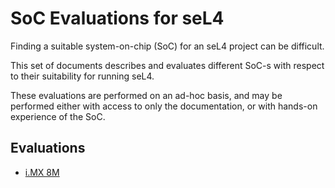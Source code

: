 # SoC Evaluations for seL4

Finding a suitable system-on-chip (SoC) for an seL4 project can be difficult.

This set of documents describes and evaluates different SoC-s with respect to their suitability for running seL4.

These evaluations are performed on an ad-hoc basis, and may be performed either with access to only the documentation, or with hands-on experience of the SoC.

## Evaluations

* [i.MX 8M](imx8m.md)